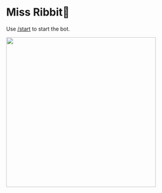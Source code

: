 # Miss Ribbit🐰

Use [/start](https://t.me/nsfw_aigc_sd_bot?start=github) to start the bot.

<img src="https://github.com/user-attachments/assets/2b0b4fcb-0c69-463c-9b06-27a44e3fbb5d" width="400" />
